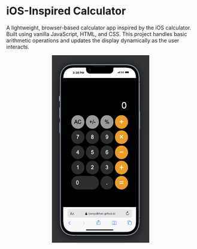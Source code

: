# iOS-Inspired Calculator

A lightweight, browser-based calculator app inspired by the iOS calculator. Built using vanilla JavaScript, HTML, and CSS. This project handles basic arithmetic operations and updates the display dynamically as the user interacts.


<p align="center">
  <img src="preview.png" alt="App Screenshot" width="260" height="500"/>
</p>
